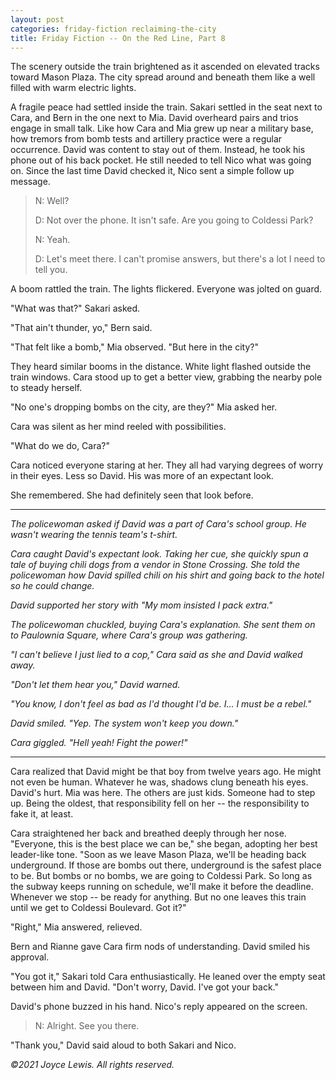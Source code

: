 ```yaml
---
layout: post
categories: friday-fiction reclaiming-the-city
title: Friday Fiction -- On the Red Line, Part 8
---
```


The scenery outside the train brightened as it ascended on elevated tracks toward Mason Plaza. The city spread around and beneath them like a well filled with warm electric lights.

<!--excerpt-->

A fragile peace had settled inside the train. Sakari settled in the seat next to Cara, and Bern in the one next to Mia. David overheard pairs and trios engage in small talk. Like how Cara and Mia grew up near a military base, how tremors from bomb tests and artillery practice were a regular occurrence. David was content to stay out of them. Instead, he took his phone out of his back pocket. He still needed to tell Nico what was going on. Since the last time David checked it, Nico sent a simple follow up message.

>N: Well?
>
>D: Not over the phone. It isn't safe. Are you going to Coldessi Park?
>
>N: Yeah.
>
>D: Let's meet there. I can't promise answers, but there's a lot I need to tell you.

A boom rattled the train. The lights flickered. Everyone was jolted on guard.

"What was that?" Sakari asked.

"That ain't thunder, yo," Bern said.

"That felt like a bomb," Mia observed. "But here in the city?"

They heard similar booms in the distance. White light flashed outside the train windows. Cara stood up to get a better view, grabbing the nearby pole to steady herself.

"No one's dropping bombs on the city, are they?" Mia asked her.

Cara was silent as her mind reeled with possibilities.

"What do we do, Cara?"

Cara noticed everyone staring at her. They all had varying degrees of worry in their eyes. Less so David. His was more of an expectant look.

She remembered. She had definitely seen that look before.

---------------

*The policewoman asked if David was a part of Cara's school group. He wasn't wearing the tennis team's t-shirt.*

*Cara caught David's expectant look. Taking her cue, she quickly spun a tale of buying chili dogs from a vendor in Stone Crossing. She told the policewoman how David spilled chili on his shirt and going back to the hotel so he could change.*

*David supported her story with "My mom insisted I pack extra."*

*The policewoman chuckled, buying Cara's explanation. She sent them on to Paulownia Square, where Cara's group was gathering.*

*"I can't believe I just lied to a cop," Cara said as she and David walked away.*

*"Don't let them hear you," David warned.*

*"You know, I don't feel as bad as I'd thought I'd be. I... I must be a rebel."*

*David smiled. "Yep. The system won't keep you down."*

*Cara giggled. "Hell yeah! Fight the power!"*

------------------

Cara realized that David might be that boy from twelve years ago. He might not even be human. Whatever he was, shadows clung beneath his eyes. David's hurt. Mia was here. The others are just kids. Someone had to step up. Being the oldest, that responsibility fell on her -- the responsibility to fake it, at least.

Cara straightened her back and breathed deeply through her nose. "Everyone, this is the best place we can be," she began, adopting her best leader-like tone. "Soon as we leave Mason Plaza, we'll be heading back underground. If those are bombs out there, underground is the safest place to be. But bombs or no bombs, we are going to Coldessi Park. So long as the subway keeps running on schedule, we'll make it before the deadline. Whenever we stop -- be ready for anything. But no one leaves this train until we get to Coldessi Boulevard. Got it?"

"Right," Mia answered, relieved.

Bern and Rianne gave Cara firm nods of understanding. David smiled his approval.

"You got it," Sakari told Cara enthusiastically. He leaned over the empty seat between him and David. "Don't worry, David. I've got your back."

David's phone buzzed in his hand. Nico's reply appeared on the screen.

>N: Alright. See you there.

"Thank you," David said aloud to both Sakari and Nico.

*&copy;2021 Joyce Lewis. All rights reserved.*
